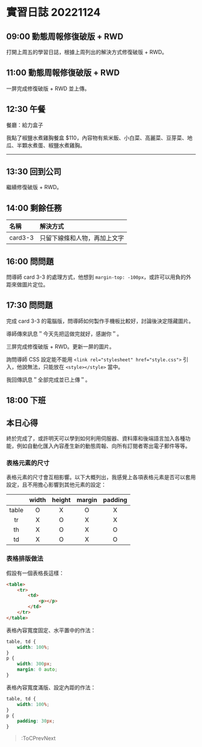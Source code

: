 # 實習日誌 20221124

## 09:00 動態周報修復破版 + RWD

打開上周五的學習日誌，根據上周列出的解決方式修復破版 + RWD。

## 11:00 動態周報修復破版 + RWD

一屏完成修復破版 + RWD 並上傳。

## 12:30 午餐

餐廳：給力盒子

我點了椒鹽水煮雞胸餐盒 $110，內容物有紫米飯、小白菜、高麗菜、豆芽菜、地瓜、半顆水煮蛋、椒鹽水煮雞胸。

---

## 13:30 回到公司

繼續修復破版 + RWD。

## 14:00 剩餘任務

| 名稱 | 解決方式 |
| :- | :- |
| card3-3 | 只留下線條和人物，再加上文字 |

## 16:00 問問題

問導師 card 3-3 的處理方式，他想到 `margin-top: -100px`，或許可以用負的外距來做圖片定位。

## 17:30  問問題

完成 card 3-3 的電腦版，問導師如何製作手機板比較好，討論後決定隱藏圖片。

導師傳來訊息＂今天先把這做完就好，感謝你＂。

三屏完成修復破版 + RWD。更新一屏的圖片。

詢問導師 CSS 設定能不能用 `<link rel="stylesheet" href="style.css">` 引入，他說無法，只能放在 `<style></style>` 當中。

我回傳訊息＂全部完成並已上傳＂。

## 18:00 下班

## 本日心得

終於完成了，或許明天可以學到如何利用伺服器、資料庫和後端語言加入各種功能，例如自動化匯入內容產生新的動態周報、向所有訂閱者寄出電子郵件等等。

### 表格元素的尺寸

表格元素的尺寸會互相影響。以下大概列出，我感覺上各項表格元素是否可以套用設定，且不用擔心影響到其他元素的設定：

| | width | height | margin | padding |
| :-: | :-: | :-: | :-: | :-: |
| table | O | X | O | X |
| tr | X | O | X | X |
| th | X | O | X | O |
| td | X | O | X | O |

### 表格排版做法

假設有一個表格長這樣：

```html
<table>
	<tr>
		<td>
			<p></p>
		</td>
	</tr>
</table>
```

表格內容寬度固定、水平置中的作法：

```css
table, td {
	width: 100%;
}
p {
	width: 300px;
	margin: 0 auto;
}
```

表格內容寬度滿版、設定內距的作法：

```css
table, td {
	width: 100%;
}
p {
	padding: 30px;
}
```

> :ToCPrevNext